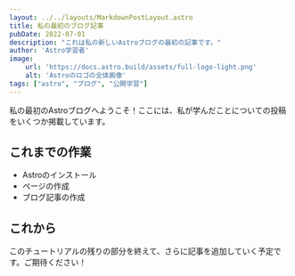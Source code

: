 ```yaml
---
layout: ../../layouts/MarkdownPostLayout.astro
title: 私の最初のブログ記事
pubDate: 2022-07-01
description: "これは私の新しいAstroブログの最初の記事です。"
author: 'Astro学習者'
image:
    url: 'https://docs.astro.build/assets/full-logo-light.png'
    alt: 'Astroのロゴの全体画像'
tags: ["astro", "ブログ", "公開学習"]
---
```


私の最初のAstroブログへようこそ！ここには、私が学んだことについての投稿をいくつか掲載しています。

## これまでの作業

- Astroのインストール
- ページの作成
- ブログ記事の作成

## これから

このチュートリアルの残りの部分を終えて、さらに記事を追加していく予定です。ご期待ください！